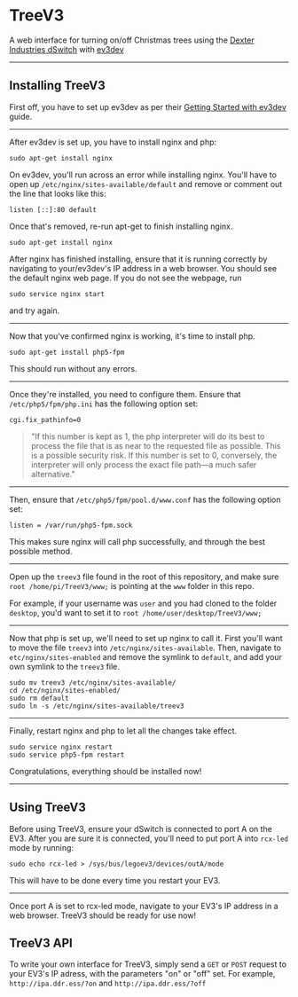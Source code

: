 TreeV3
======

A web interface for turning on/off Christmas trees using the [Dexter Industries dSwitch](http://www.dexterindustries.com/site/?product=dswitch-lego-mindstorms-nxt) with [ev3dev](http://www.ev3dev.org/)

---

Installing TreeV3
-----------------

First off, you have to set up ev3dev as per their [Getting Started with ev3dev](http://www.ev3dev.org/docs/getting-started/) guide.

---

After ev3dev is set up, you have to install nginx and php:

```
sudo apt-get install nginx
```

On ev3dev, you'll run across an error while installing nginx. You'll have to open up `/etc/nginx/sites-available/default` and remove or comment out the line that looks like this:

```
listen [::]:80 default
```

Once that's removed, re-run apt-get to finish installing nginx.

```
sudo apt-get install nginx
```

After nginx has finished installing, ensure that it is running correctly by navigating to your/ev3dev's IP address in a web browser. You should see the default nginx web page. If you do not see the webpage, run

```
sudo service nginx start
```

and try again.

---

Now that you've confirmed nginx is working, it's time to install php.

```
sudo apt-get install php5-fpm
```

This should run without any errors.

---

Once they're installed, you need to configure them. Ensure that `/etc/php5/fpm/php.ini` has the following option set:

```
cgi.fix_pathinfo=0
```

> "If this number is kept as 1, the php interpreter will do its best to process the file that is as near to the requested file as possible. This is a possible security risk. If this number is set to 0, conversely, the interpreter will only process the exact file path—a much safer alternative."

---

Then, ensure that `/etc/php5/fpm/pool.d/www.conf` has the following option set:

```
listen = /var/run/php5-fpm.sock
```

This makes sure nginx will call php successfully, and through the best possible method.

---

Open up the `treev3` file found in the root of this repository, and make sure `root /home/pi/TreeV3/www;` is pointing at the `www` folder in this repo.

For example, if your username was `user` and you had cloned to the folder `desktop`, you'd want to set it to `root /home/user/desktop/TreeV3/www;`

---

Now that php is set up, we'll need to set up nginx to call it. First you'll want to move the file `treev3` into `/etc/nginx/sites-available`. Then, navigate to `etc/nginx/sites-enabled` and remove the symlink to `default`, and add your own symlink to the `treev3` file.

```
sudo mv treev3 /etc/nginx/sites-available/
cd /etc/nginx/sites-enabled/
sudo rm default
sudo ln -s /etc/nginx/sites-available/treev3
```

---

Finally, restart nginx and php to let all the changes take effect.

```
sudo service nginx restart
sudo service php5-fpm restart
```

Congratulations, everything should be installed now!

---

Using TreeV3
------------

Before using TreeV3, ensure your dSwitch is connected to port A on the EV3. After you are sure it is connected, you'll need to put port A into `rcx-led` mode by running:

```
sudo echo rcx-led > /sys/bus/legoev3/devices/outA/mode
```

This will have to be done every time you restart your EV3.

---

Once port A is set to rcx-led mode, navigate to your EV3's IP address in a web browser. TreeV3 should be ready for use now!

TreeV3 API
----------

To write your own interface for TreeV3, simply send a `GET` or `POST` request to your EV3's IP adress, with the parameters "on" or "off" set. For example, `http://ipa.ddr.ess/?on` and `http://ipa.ddr.ess/?off`